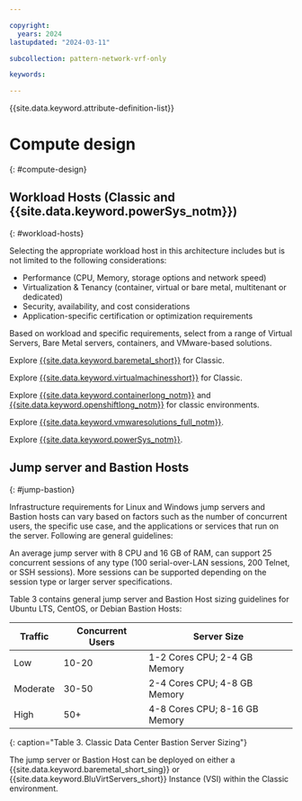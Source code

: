 ```yaml
---

copyright:
  years: 2024
lastupdated: "2024-03-11"

subcollection: pattern-network-vrf-only

keywords:

---
```


{{site.data.keyword.attribute-definition-list}}

# Compute design
{: #compute-design}

## Workload Hosts (Classic and {{site.data.keyword.powerSys_notm}})
{: #workload-hosts}

Selecting the appropriate workload host in this architecture includes but is not limited to the following considerations:

-   Performance (CPU, Memory, storage options and network speed)
-   Virtualization & Tenancy (container, virtual or bare metal, multitenant or dedicated)
-   Security, availability, and cost considerations
-   Application-specific certification or optimization requirements

Based on workload and specific requirements, select from a range of Virtual Servers, Bare Metal servers, containers, and VMware-based solutions.

Explore [{{site.data.keyword.baremetal_short}}](/docs/bare-metal?topic=bare-metal-about-bm) for Classic.

Explore [{{site.data.keyword.virtualmachinesshort}}](/docs/virtual-servers?topic=virtual-servers-about-virtual-servers) for Classic.

Explore [{{site.data.keyword.containerlong_notm}}](/docs/containers?topic=containers-cluster-create-classic&interface=ui) and [{{site.data.keyword.openshiftlong_notm}}](/docs/openshift?topic=openshift-getting-started) for classic environments.

Explore [{{site.data.keyword.vmwaresolutions_full_notm}}](/docs/vmwaresolutions?topic=vmwaresolutions-getting-started).

Explore [{{site.data.keyword.powerSys_notm}}](/docs/power-iaas?topic=power-iaas-getting-started).

## Jump server and Bastion Hosts
{: #jump-bastion}

Infrastructure requirements for Linux and Windows jump servers and Bastion hosts can vary based on factors such as the number of concurrent users, the specific use case, and the applications or services that run on the server. Following are general guidelines:

An average jump server with 8 CPU and 16 GB of RAM, can support 25 concurrent sessions of any type (100 serial-over-LAN sessions, 200 Telnet, or SSH sessions). More sessions can be supported depending on the session type or larger server specifications.

Table 3 contains general jump server and Bastion Host sizing guidelines for Ubuntu LTS, CentOS, or Debian Bastion Hosts:

| **Traffic** | **Concurrent Users** | **Server Size**               |
|-------------|----------------------|-------------------------------|
| Low         | 10-20                | 1-2 Cores CPU; 2-4 GB Memory  |
| Moderate    | 30-50                | 2-4 Cores CPU; 4-8 GB Memory  |
| High        | 50+                  | 4-8 Cores CPU; 8-16 GB Memory |
{: caption="Table 3. Classic Data Center Bastion Server Sizing"}

The jump server or Bastion Host can be deployed on either a {{site.data.keyword.baremetal_short_sing}} or {{site.data.keyword.BluVirtServers_short}} Instance (VSI) within the Classic environment.
